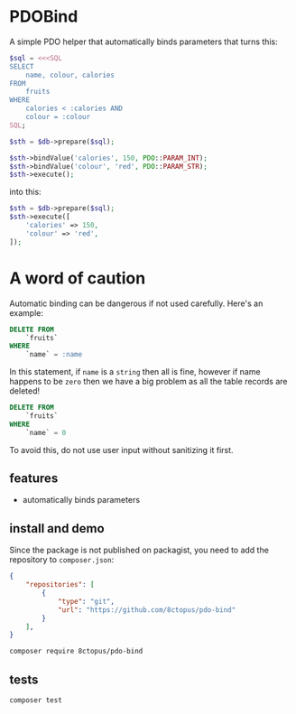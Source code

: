 # PDOBind

<!---
[![Latest Stable Version](http://poser.pugx.org/8ctopus/pdo-bind/v)](https://packagist.org/packages/8ctopus/pdo-bind)
[![Total Downloads](http://poser.pugx.org/8ctopus/pdo-bind/downloads)](https://packagist.org/packages/8ctopus/pdo-bind)
[![License](http://poser.pugx.org/8ctopus/pdo-bind/license)](https://packagist.org/packages/8ctopus/pdo-bind)
[![PHP Version Require](http://poser.pugx.org/8ctopus/pdo-bind/require/php)](https://packagist.org/packages/8ctopus/pdo-bind)
-->

A simple PDO helper that automatically binds parameters that turns this:

```php
$sql = <<<SQL
SELECT
    name, colour, calories
FROM
    fruits
WHERE
    calories < :calories AND
    colour = :colour
SQL;

$sth = $db->prepare($sql);

$sth->bindValue('calories', 150, PDO::PARAM_INT);
$sth->bindValue('colour', 'red', PDO::PARAM_STR);
$sth->execute();
```

into this:

```php
$sth = $db->prepare($sql);
$sth->execute([
    'calories' => 150,
    'colour' => 'red',
]);
```

# A word of caution

Automatic binding can be dangerous if not used carefully. Here's an example:

```sql
DELETE FROM
    `fruits`
WHERE
    `name` = :name
```

In this statement, if `name` is a `string` then all is fine, however if name happens to be `zero` then we have a big problem as all the table records are deleted!

```sql
DELETE FROM
    `fruits`
WHERE
    `name` = 0
```

To avoid this, do not use user input without sanitizing it first.

## features

- automatically binds parameters

## install and demo

Since the package is not published on packagist, you need to add the repository to `composer.json`:

```json
{
    "repositories": [
        {
            "type": "git",
            "url": "https://github.com/8ctopus/pdo-bind"
        }
    ],
}
```

```sh
composer require 8ctopus/pdo-bind
```

## tests

```sh
composer test
```
